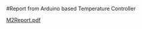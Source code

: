 #Report from Arduino based Temperature Controller

[M2Report.pdf](https://github.com/praveenmareedu/M2_EmBSyS/files/8192704/M2Report.pdf)
